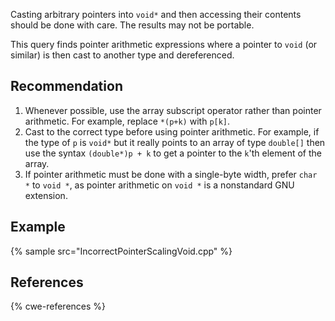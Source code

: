 Casting arbitrary pointers into `void*` and then accessing their contents should be done with care. The results may not be portable.

This query finds pointer arithmetic expressions where a pointer to `void` (or similar) is then cast to another type and dereferenced.


## Recommendation
1. Whenever possible, use the array subscript operator rather than pointer arithmetic. For example, replace `*(p+k)` with `p[k]`.
1. Cast to the correct type before using pointer arithmetic. For example, if the type of `p` is `void*` but it really points to an array of type `double[]` then use the syntax `(double*)p + k` to get a pointer to the `k`'th element of the array.
1. If pointer arithmetic must be done with a single-byte width, prefer `char *` to `void *`, as pointer arithmetic on `void *` is a nonstandard GNU extension.

## Example
{% sample src="IncorrectPointerScalingVoid.cpp" %}

## References
{% cwe-references %}
